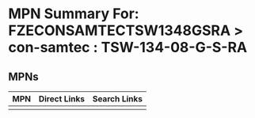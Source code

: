 



# MPN Summary For: FZECONSAMTECTSW1348GSRA > con-samtec : TSW-134-08-G-S-RA

## MPNs
  

|MPN|Direct Links|Search Links|
| :--- | :--- | :--- |
||||
